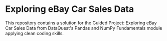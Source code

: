 # Exploring eBay Car Sales Data
This repository contains a solution for the Guided Project: Exploring eBay Car Sales Data from DataQuest's Pandas and NumPy Fundamentals module applying clean coding skills.
